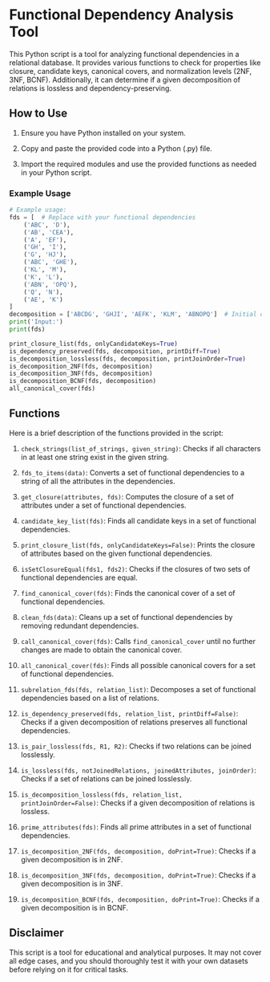 # Functional Dependency Analysis Tool

This Python script is a tool for analyzing functional dependencies in a relational database. It provides various functions to check for properties like closure, candidate keys, canonical covers, and normalization levels (2NF, 3NF, BCNF). Additionally, it can determine if a given decomposition of relations is lossless and dependency-preserving.

## How to Use

1. Ensure you have Python installed on your system.

2. Copy and paste the provided code into a Python (.py) file.

3. Import the required modules and use the provided functions as needed in your Python script.

### Example Usage

```python
# Example usage:
fds = [  # Replace with your functional dependencies
    ('ABC', 'D'), 
    ('AB', 'CEA'), 
    ('A', 'EF'), 
    ('GH', 'I'), 
    ('G', 'HJ'), 
    ('ABC', 'GHE'), 
    ('KL', 'M'), 
    ('K', 'L'), 
    ('ABN', 'OPQ'), 
    ('Q', 'N'), 
    ('AE', 'K')
]
decomposition = ['ABCDG', 'GHJI', 'AEFK', 'KLM', 'ABNOPQ']  # Initial decomposition
print('Input:')
print(fds)

print_closure_list(fds, onlyCandidateKeys=True)
is_dependency_preserved(fds, decomposition, printDiff=True)
is_decomposition_lossless(fds, decomposition, printJoinOrder=True)
is_decomposition_2NF(fds, decomposition)
is_decomposition_3NF(fds, decomposition)
is_decomposition_BCNF(fds, decomposition)
all_canonical_cover(fds)
```

## Functions

Here is a brief description of the functions provided in the script:

1. `check_strings(list_of_strings, given_string)`: Checks if all characters in at least one string exist in the given string.

2. `fds_to_items(data)`: Converts a set of functional dependencies to a string of all the attributes in the dependencies.

3. `get_closure(attributes, fds)`: Computes the closure of a set of attributes under a set of functional dependencies.

4. `candidate_key_list(fds)`: Finds all candidate keys in a set of functional dependencies.

5. `print_closure_list(fds, onlyCandidateKeys=False)`: Prints the closure of attributes based on the given functional dependencies.

6. `isSetClosureEqual(fds1, fds2)`: Checks if the closures of two sets of functional dependencies are equal.

7. `find_canonical_cover(fds)`: Finds the canonical cover of a set of functional dependencies.

8. `clean_fds(data)`: Cleans up a set of functional dependencies by removing redundant dependencies.

9. `call_canonical_cover(fds)`: Calls `find_canonical_cover` until no further changes are made to obtain the canonical cover.

10. `all_canonical_cover(fds)`: Finds all possible canonical covers for a set of functional dependencies.

11. `subrelation_fds(fds, relation_list)`: Decomposes a set of functional dependencies based on a list of relations.

12. `is_dependency_preserved(fds, relation_list, printDiff=False)`: Checks if a given decomposition of relations preserves all functional dependencies.

13. `is_pair_lossless(fds, R1, R2)`: Checks if two relations can be joined losslessly.

14. `is_lossless(fds, notJoinedRelations, joinedAttributes, joinOrder)`: Checks if a set of relations can be joined losslessly.

15. `is_decomposition_lossless(fds, relation_list, printJoinOrder=False)`: Checks if a given decomposition of relations is lossless.

16. `prime_attributes(fds)`: Finds all prime attributes in a set of functional dependencies.

17. `is_decomposition_2NF(fds, decomposition, doPrint=True)`: Checks if a given decomposition is in 2NF.

18. `is_decomposition_3NF(fds, decomposition, doPrint=True)`: Checks if a given decomposition is in 3NF.

19. `is_decomposition_BCNF(fds, decomposition, doPrint=True)`: Checks if a given decomposition is in BCNF.

## Disclaimer

This script is a tool for educational and analytical purposes. It may not cover all edge cases, and you should thoroughly test it with your own datasets before relying on it for critical tasks.
